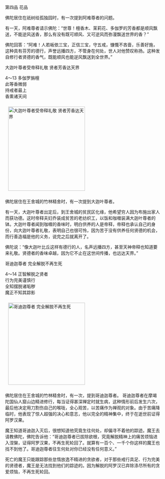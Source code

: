 第四品 花品

佛陀居住在祇树给孤独园时，有一次提到阿难尊者的问题。

有一天，阿难尊者请示佛陀：“世尊！檀香木、茉莉花、多伽罗的芳香都是顺风飘送，不能逆风送香，那么有没有既可顺风、又可逆风而弥漫飘送世界的香？”

佛陀回答：“阿难！人若皈依三宝，正信三宝，守五戒，慷慨不吝啬，乐善好施，这种具有芬芳的德行，声誉远播四方，不管身在何处，世人对他赞叹称扬。这种发自修行者贤德的香气，既能顺风也能逆风飘送到全世界。”



大迦叶尊者受帝释礼敬 贤者芳香达天界

<div class="e2">
<div>
<p></p> <p>4～13 多伽罗旃檀<br>
 此等香微弱<br>
 持戒者最上<br>
 香熏诸天间</p>
</div>
<img src="images/fjj-20-3.gif" width="250" height="274" hspace="10" vspace="10" alt="大迦叶尊者受帝释礼敬 贤者芳香达天界"/>
</div>

佛陀居住在王舍城的竹林精舍时，有一次提到大迦叶尊者。

有一天，大迦叶尊者出定后，到王舍城的贫民区化缘，他希望穷人因为布施出家人而获功德。这时帝释夫妇乔装成贫苦的老纺织工，以饭和咖喱装满大迦叶尊者的钵。大迦叶尊者闻到咖喱的香味时，明白供养的人是帝释，帝释也承认自己的身份，向大迦叶尊者礼敬，表明自己也很可怜，因为苦于没有供养任何贤德的机会，而行善造福是他的义务，说完之后就离开了。

佛陀说：“像大迦叶比丘这样有德行的人，名声远播四方，甚至天神帝释也知道要来礼敬。贤德者的香味卓越，因为它不止在这世间传播，也远达天界。”



哥迪迦尊者 完全解脱不再生死

<div class="e2">
<div>
<p></p> <p>4～14 正智解脱之贤者<br>
 行为完美谨慎行<br>
 全知摆脱诸垢秽<br>
 魔正不知其踪影</p>
</div>
<img src="images/fjj-20-4.gif" width="250" height="267" hspace="10" vspace="10" alt="哥迪迦尊者 完全解脱不再生死"/>
</div>

佛陀居住在王舍城的竹林精舍时，有一次，提到哥迪迦尊者。 哥迪迦尊者在摩竭陀国仙人窟山边精进修行，每当证得甚深禅定时就生病，这种情形前后发生六次，最后他决定用刀割伤自己的喉咙，全心观苦，以苦痛作为禅观的对象。由于苦痛降临时，他表现了惊人超强的决心和意志，他以完全的精神集中，终于在逝世前证得阿罗汉果。

魔王知道哥迪迦入灭后，很想知道他究竟生往何处，却偏寻不着他的踪迹。魔王去请教佛陀，佛陀告诉他：“哥迪迦尊者已拔除欲根，究竟解脱精神上的痛苦烦恼进入涅槃，证得阿罗汉果，不再生死轮回了。就算有一百个、一千个你这样的魔王也找不到他了。哥迪迦尊者往生何处对你已经没有任何意义。”

死亡的魔王只能跟踪那些怠惰放逸不精进的贪欲者，对于那些戒行具足、行为完美的贤德者，魔王是无法找到他们的踪迹的。因为解脱的阿罗汉已弃除涤尽所有的贪爱烦恼，不再生死轮回。
